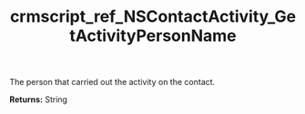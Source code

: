 ﻿---
title: crmscript_ref_NSContactActivity_GetActivityPersonName
description: String NSContactActivity.GetActivityPersonName()
intellisense: NSContactActivity.GetActivityPersonName
keywords: NSContactActivity, GetActivityPersonName
so.topic: reference
---

The person that carried out the activity on the contact.

**Returns:** String


